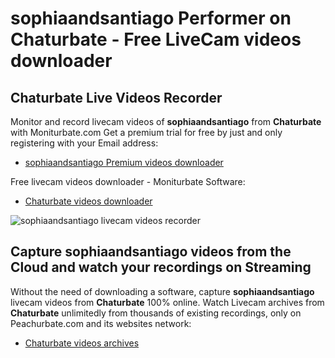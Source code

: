 # sophiaandsantiago Performer on Chaturbate - Free LiveCam videos downloader

## Chaturbate Live Videos Recorder

Monitor and record livecam videos of **sophiaandsantiago** from **Chaturbate** with Moniturbate.com
Get a premium trial for free by just and only registering with your Email address:
* [sophiaandsantiago Premium videos downloader](https://moniturbate.com/request-demo-licence-key.html)

Free livecam videos downloader - Moniturbate Software:
* [Chaturbate videos downloader](https://moniturbate.com/moniturbate-download-software.html)

![sophiaandsantiago livecam videos recorder](https://peachurnet.com/templates/moniturbate-software.png)


## Capture sophiaandsantiago videos from the Cloud and watch your recordings on Streaming

Without the need of downloading a software, capture **sophiaandsantiago** livecam videos from **Chaturbate** 100% online.
Watch Livecam archives from **Chaturbate** unlimitedly from thousands of existing recordings, only on Peachurbate.com and its websites network:
* [Chaturbate videos archives](https://peachurnet.com/)